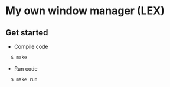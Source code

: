 # My own window manager (LEX)

## Get started
- Compile code
```bash
  $ make
```
- Run code
```bash
  $ make run
```
